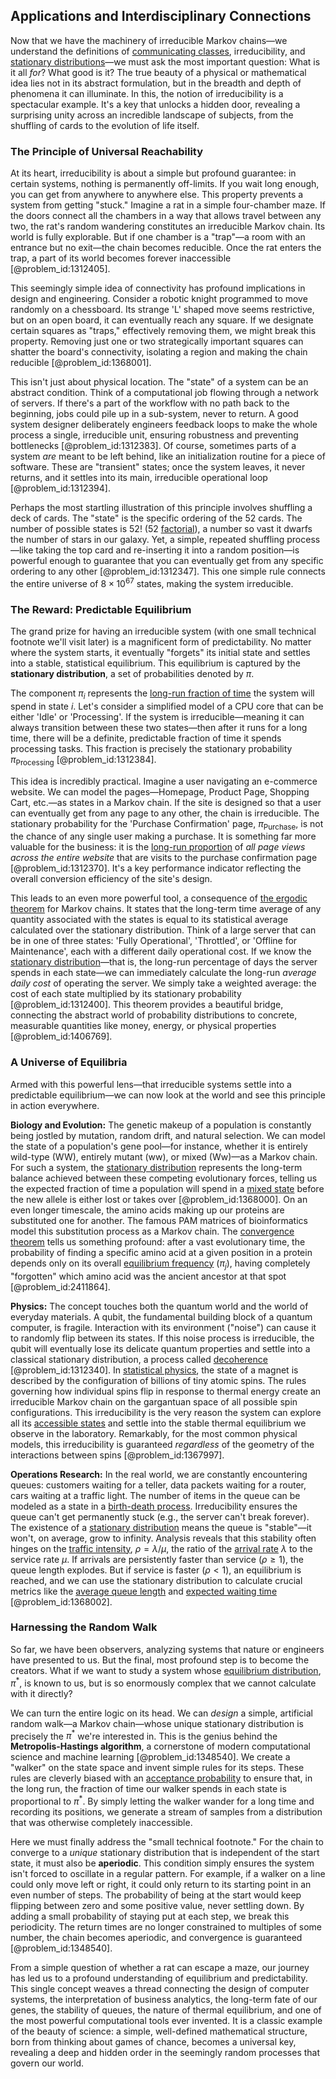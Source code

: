 ## Applications and Interdisciplinary Connections

Now that we have the machinery of irreducible Markov chains—we understand the definitions of [communicating classes](@article_id:266786), irreducibility, and [stationary distributions](@article_id:193705)—we must ask the most important question: What is it all *for*? What good is it? The true beauty of a physical or mathematical idea lies not in its abstract formulation, but in the breadth and depth of phenomena it can illuminate. In this, the notion of irreducibility is a spectacular example. It's a key that unlocks a hidden door, revealing a surprising unity across an incredible landscape of subjects, from the shuffling of cards to the evolution of life itself.

### The Principle of Universal Reachability

At its heart, irreducibility is about a simple but profound guarantee: in certain systems, nothing is permanently off-limits. If you wait long enough, you can get from anywhere to anywhere else. This property prevents a system from getting "stuck." Imagine a rat in a simple four-chamber maze. If the doors connect all the chambers in a way that allows travel between any two, the rat's random wandering constitutes an irreducible Markov chain. Its world is fully explorable. But if one chamber is a "trap"—a room with an entrance but no exit—the chain becomes reducible. Once the rat enters the trap, a part of its world becomes forever inaccessible [@problem_id:1312405].

This seemingly simple idea of connectivity has profound implications in design and engineering. Consider a robotic knight programmed to move randomly on a chessboard. Its strange 'L' shaped move seems restrictive, but on an open board, it can eventually reach any square. If we designate certain squares as "traps," effectively removing them, we might break this property. Removing just one or two strategically important squares can shatter the board's connectivity, isolating a region and making the chain reducible [@problem_id:1368001].

This isn't just about physical location. The "state" of a system can be an abstract condition. Think of a computational job flowing through a network of servers. If there's a part of the workflow with no path back to the beginning, jobs could pile up in a sub-system, never to return. A good system designer deliberately engineers feedback loops to make the whole process a single, irreducible unit, ensuring robustness and preventing bottlenecks [@problem_id:1312383]. Of course, sometimes parts of a system *are* meant to be left behind, like an initialization routine for a piece of software. These are "transient" states; once the system leaves, it never returns, and it settles into its main, irreducible operational loop [@problem_id:1312394].

Perhaps the most startling illustration of this principle involves shuffling a deck of cards. The "state" is the specific ordering of the 52 cards. The number of possible states is $52!$ (52 [factorial](@article_id:266143)), a number so vast it dwarfs the number of stars in our galaxy. Yet, a simple, repeated shuffling process—like taking the top card and re-inserting it into a random position—is powerful enough to guarantee that you can eventually get from any specific ordering to any other [@problem_id:1312347]. This one simple rule connects the entire universe of $8 \times 10^{67}$ states, making the system irreducible.

### The Reward: Predictable Equilibrium

The grand prize for having an irreducible system (with one small technical footnote we'll visit later) is a magnificent form of predictability. No matter where the system starts, it eventually "forgets" its initial state and settles into a stable, statistical equilibrium. This equilibrium is captured by the **stationary distribution**, a set of probabilities denoted by $\pi$.

The component $\pi_i$ represents the [long-run fraction of time](@article_id:268812) the system will spend in state $i$. Let's consider a simplified model of a CPU core that can be either 'Idle' or 'Processing'. If the system is irreducible—meaning it can always transition between these two states—then after it runs for a long time, there will be a definite, predictable fraction of time it spends processing tasks. This fraction is precisely the stationary probability $\pi_{\text{Processing}}$ [@problem_id:1312384].

This idea is incredibly practical. Imagine a user navigating an e-commerce website. We can model the pages—Homepage, Product Page, Shopping Cart, etc.—as states in a Markov chain. If the site is designed so that a user can eventually get from any page to any other, the chain is irreducible. The stationary probability for the 'Purchase Confirmation' page, $\pi_{\text{Purchase}}$, is not the chance of any single user making a purchase. It is something far more valuable for the business: it is the [long-run proportion](@article_id:276082) of *all page views across the entire website* that are visits to the purchase confirmation page [@problem_id:1312370]. It's a key performance indicator reflecting the overall conversion efficiency of the site's design.

This leads to an even more powerful tool, a consequence of [the ergodic theorem](@article_id:261473) for Markov chains. It states that the long-term time average of any quantity associated with the states is equal to its statistical average calculated over the stationary distribution. Think of a large server that can be in one of three states: 'Fully Operational', 'Throttled', or 'Offline for Maintenance', each with a different daily operational cost. If we know the [stationary distribution](@article_id:142048)—that is, the long-run percentage of days the server spends in each state—we can immediately calculate the long-run *average daily cost* of operating the server. We simply take a weighted average: the cost of each state multiplied by its stationary probability [@problem_id:1312400]. This theorem provides a beautiful bridge, connecting the abstract world of probability distributions to concrete, measurable quantities like money, energy, or physical properties [@problem_id:1406769].

### A Universe of Equilibria

Armed with this powerful lens—that irreducible systems settle into a predictable equilibrium—we can now look at the world and see this principle in action everywhere.

**Biology and Evolution:** The genetic makeup of a population is constantly being jostled by mutation, random drift, and natural selection. We can model the state of a population's gene pool—for instance, whether it is entirely wild-type (WW), entirely mutant (ww), or mixed (Ww)—as a Markov chain. For such a system, the [stationary distribution](@article_id:142048) represents the long-term balance achieved between these competing evolutionary forces, telling us the expected fraction of time a population will spend in a [mixed state](@article_id:146517) before the new allele is either lost or takes over [@problem_id:1368000]. On an even longer timescale, the amino acids making up our proteins are substituted one for another. The famous PAM matrices of bioinformatics model this substitution process as a Markov chain. The [convergence theorem](@article_id:634629) tells us something profound: after a vast evolutionary time, the probability of finding a specific amino acid at a given position in a protein depends only on its overall [equilibrium frequency](@article_id:274578) ($\pi_j$), having completely "forgotten" which amino acid was the ancient ancestor at that spot [@problem_id:2411864].

**Physics:** The concept touches both the quantum world and the world of everyday materials. A qubit, the fundamental building block of a quantum computer, is fragile. Interaction with its environment ("noise") can cause it to randomly flip between its states. If this noise process is irreducible, the qubit will eventually lose its delicate quantum properties and settle into a classical stationary distribution, a process called [decoherence](@article_id:144663) [@problem_id:1312340]. In [statistical physics](@article_id:142451), the state of a magnet is described by the configuration of billions of tiny atomic spins. The rules governing how individual spins flip in response to thermal energy create an irreducible Markov chain on the gargantuan space of all possible spin configurations. This irreducibility is the very reason the system can explore all its [accessible states](@article_id:265505) and settle into the stable thermal equilibrium we observe in the laboratory. Remarkably, for the most common physical models, this irreducibility is guaranteed *regardless* of the geometry of the interactions between spins [@problem_id:1367997].

**Operations Research:** In the real world, we are constantly encountering queues: customers waiting for a teller, data packets waiting for a router, cars waiting at a traffic light. The number of items in the queue can be modeled as a state in a [birth-death process](@article_id:168101). Irreducibility ensures the queue can't get permanently stuck (e.g., the server can't break forever). The existence of a [stationary distribution](@article_id:142048) means the queue is "stable"—it won't, on average, grow to infinity. Analysis reveals that this stability often hinges on the [traffic intensity](@article_id:262987), $\rho = \lambda/\mu$, the ratio of the [arrival rate](@article_id:271309) $\lambda$ to the service rate $\mu$. If arrivals are persistently faster than service ($\rho \geq 1$), the queue length explodes. But if service is faster ($\rho < 1$), an equilibrium is reached, and we can use the stationary distribution to calculate crucial metrics like the [average queue length](@article_id:270734) and [expected waiting time](@article_id:273755) [@problem_id:1368002].

### Harnessing the Random Walk

So far, we have been observers, analyzing systems that nature or engineers have presented to us. But the final, most profound step is to become the creators. What if we want to study a system whose [equilibrium distribution](@article_id:263449), $\pi^*$, is known to us, but is so enormously complex that we cannot calculate with it directly?

We can turn the entire logic on its head. We can *design* a simple, artificial random walk—a Markov chain—whose unique stationary distribution is precisely the $\pi^*$ we're interested in. This is the genius behind the **Metropolis-Hastings algorithm**, a cornerstone of modern computational science and machine learning [@problem_id:1348540]. We create a "walker" on the state space and invent simple rules for its steps. These rules are cleverly biased with an [acceptance probability](@article_id:138000) to ensure that, in the long run, the fraction of time our walker spends in each state is proportional to $\pi^*$. By simply letting the walker wander for a long time and recording its positions, we generate a stream of samples from a distribution that was otherwise completely inaccessible.

Here we must finally address the "small technical footnote." For the chain to converge to a *unique* stationary distribution that is independent of the start state, it must also be **aperiodic**. This condition simply ensures the system isn't forced to oscillate in a regular pattern. For example, if a walker on a line could only move left or right, it could only return to its starting point in an even number of steps. The probability of being at the start would keep flipping between zero and some positive value, never settling down. By adding a small probability of staying put at each step, we break this periodicity. The return times are no longer constrained to multiples of some number, the chain becomes aperiodic, and convergence is guaranteed [@problem_id:1348540].

From a simple question of whether a rat can escape a maze, our journey has led us to a profound understanding of equilibrium and predictability. This single concept weaves a thread connecting the design of computer systems, the interpretation of business analytics, the long-term fate of our genes, the stability of queues, the nature of thermal equilibrium, and one of the most powerful computational tools ever invented. It is a classic example of the beauty of science: a simple, well-defined mathematical structure, born from thinking about games of chance, becomes a universal key, revealing a deep and hidden order in the seemingly random processes that govern our world.